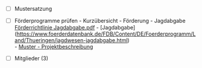 - [ ] Mustersatzung
- [ ] Förderprogramme prüfen
      - Kurzübersicht - Förderung - Jagdabgabe<br>
      [Förderrichtlinie Jagdabgabe.pdf](.attachments/a92906fb22e4f44a45fd6b01b9bc50505aa6341e.pdf) 
      - [Jagdabgabe]<br>(https://www.foerderdatenbank.de/FDB/Content/DE/Foerderprogramm/Land/Thueringen/jagdwesen-jagdabgabe.html)<br>
      - [Muster - Projektbeschreibung](https://github.com/Datenjournalismus-kyff/Foerderverein/blob/main/Projekte/Projektbeschreibung%20-%20Muster.md)<br>
- [ ] Mitglieder (3)
 